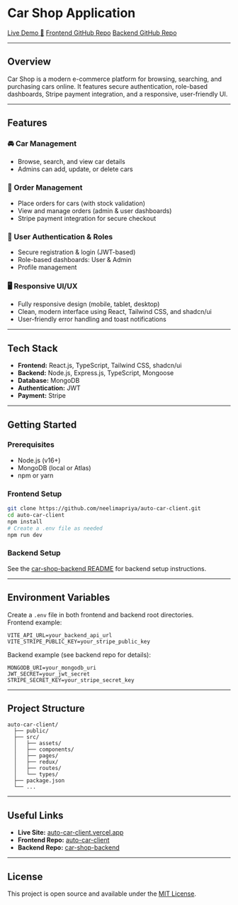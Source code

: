 # Car Shop Application

[Live Demo 🚗](https://auto-car-client.vercel.app/)
[Frontend GitHub Repo](https://github.com/neelimapriya/auto-car-client)
 [Backend GitHub Repo](https://github.com/neelimapriya/car-shop-backend)

---

## Overview

Car Shop is a modern e-commerce platform for browsing, searching, and purchasing cars online. It features secure authentication, role-based dashboards, Stripe payment integration, and a responsive, user-friendly UI.

---

## Features

### 🚘 Car Management
- Browse, search, and view car details
- Admins can add, update, or delete cars

### 🛒 Order Management
- Place orders for cars (with stock validation)
- View and manage orders (admin & user dashboards)
- Stripe payment integration for secure checkout

### 👤 User Authentication & Roles
- Secure registration & login (JWT-based)
- Role-based dashboards: User & Admin
- Profile management

### 🖥️ Responsive UI/UX
- Fully responsive design (mobile, tablet, desktop)
- Clean, modern interface using React, Tailwind CSS, and shadcn/ui
- User-friendly error handling and toast notifications

---

## Tech Stack

- **Frontend:** React.js, TypeScript, Tailwind CSS, shadcn/ui
- **Backend:** Node.js, Express.js, TypeScript, Mongoose
- **Database:** MongoDB
- **Authentication:** JWT
- **Payment:** Stripe

---

## Getting Started

### Prerequisites

- Node.js (v16+)
- MongoDB (local or Atlas)
- npm or yarn

### Frontend Setup

```sh
git clone https://github.com/neelimapriya/auto-car-client.git
cd auto-car-client
npm install
# Create a .env file as needed
npm run dev
```

### Backend Setup

See the [car-shop-backend README](https://github.com/neelimapriya/car-shop-backend) for backend setup instructions.

---

## Environment Variables

Create a `.env` file in both frontend and backend root directories.  
Frontend example:
```
VITE_API_URL=your_backend_api_url
VITE_STRIPE_PUBLIC_KEY=your_stripe_public_key
```
Backend example (see backend repo for details):
```
MONGODB_URI=your_mongodb_uri
JWT_SECRET=your_jwt_secret
STRIPE_SECRET_KEY=your_stripe_secret_key
```

---

## Project Structure

```
auto-car-client/
  ├── public/
  ├── src/
  │   ├── assets/
  │   ├── components/
  │   ├── pages/
  │   ├── redux/
  │   ├── routes/
  │   └── types/
  ├── package.json
  └── ...
```

---

## Useful Links

- **Live Site:** [auto-car-client.vercel.app](https://auto-car-client.vercel.app/)
- **Frontend Repo:** [auto-car-client](https://github.com/neelimapriya/auto-car-client)
- **Backend Repo:** [car-shop-backend](https://github.com/neelimapriya/car-shop-backend)

---

## License

This project is open source and available under the [MIT License](LICENSE).
